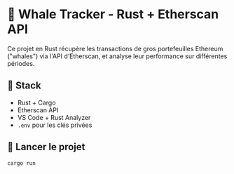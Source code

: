 # 🐋 Whale Tracker - Rust + Etherscan API

Ce projet en Rust récupère les transactions de gros portefeuilles Ethereum ("whales") via l'API d’Etherscan, et analyse leur performance sur différentes périodes.

## 🔧 Stack
- Rust + Cargo
- Etherscan API
- VS Code + Rust Analyzer
- `.env` pour les clés privées

## 🚀 Lancer le projet

```bash
cargo run